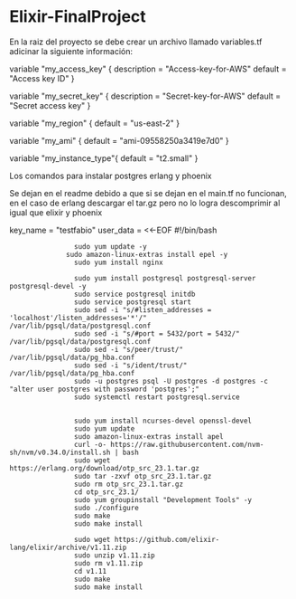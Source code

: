 # Elixir-FinalProject
En la raiz del proyecto se debe crear un archivo llamado variables.tf
adicinar la siguiente información:

variable "my_access_key" {
  description = "Access-key-for-AWS"
  default = "Access key ID"
}

variable "my_secret_key" {
  description = "Secret-key-for-AWS"
  default = "Secret access key"
}

variable "my_region" {
  default = "us-east-2"
}

variable "my_ami" {
  default = "ami-09558250a3419e7d0"
}

variable "my_instance_type"{
  default = "t2.small"
}

Los comandos para instalar postgres erlang y phoenix

Se dejan en el readme debido a que si se dejan en el main.tf no funcionan, en el caso de erlang descargar el tar.gz pero no lo logra descomprimir al igual que elixir y phoenix

key_name = "testfabio"
	user_data = <<-EOF
	        #!/bin/bash

					sudo yum update -y
				  sudo amazon-linux-extras install epel -y
					sudo yum install nginx

					sudo yum install postgresql postgresql-server postgresql-devel -y
					sudo service postgresql initdb
					sudo service postgresql start
					sudo sed -i "s/#listen_addresses = 'localhost'/listen_addresses='*'/"  /var/lib/pgsql/data/postgresql.conf
					sudo sed -i "s/#port = 5432/port = 5432/" /var/lib/pgsql/data/postgresql.conf
					sudo sed -i "s/peer/trust/" /var/lib/pgsql/data/pg_hba.conf
					sudo sed -i "s/ident/trust/" /var/lib/pgsql/data/pg_hba.conf
					sudo -u postgres psql -U postgres -d postgres -c "alter user postgres with password 'postgres';"
					sudo systemctl restart postgresql.service


					sudo yum install ncurses-devel openssl-devel
					sudo yum update
					sudo amazon-linux-extras install apel
					curl -o- https://raw.githubusercontent.com/nvm-sh/nvm/v0.34.0/install.sh | bash
					sudo wget https://erlang.org/download/otp_src_23.1.tar.gz
					sudo tar -zxvf otp_src_23.1.tar.gz
					sudo rm otp_src_23.1.tar.gz
					cd otp_src_23.1/
					sudo yum groupinstall "Development Tools" -y
					sudo ./configure
					sudo make
					sudo make install

					sudo wget https://github.com/elixir-lang/elixir/archive/v1.11.zip
					sudo unzip v1.11.zip
					sudo rm v1.11.zip
					cd v1.11
					sudo make
					sudo make install
